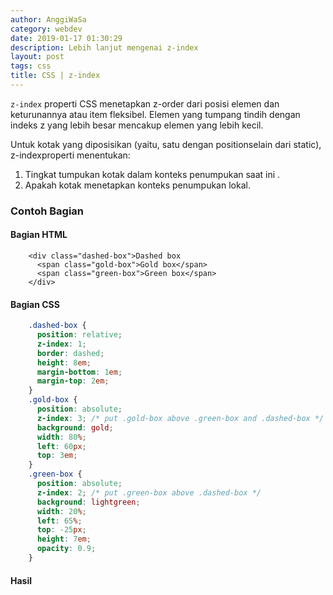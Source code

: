 ```yaml
---
author: AnggiWaSa
category: webdev
date: 2019-01-17 01:30:29
description: Lebih lanjut mengenai z-index
layout: post
tags: css
title: CSS | z-index
---
```


`z-index` properti CSS menetapkan z-order dari posisi elemen dan keturunannya atau item fleksibel. Elemen yang tumpang tindih dengan indeks z yang lebih besar mencakup elemen yang lebih kecil.

Untuk kotak yang diposisikan (yaitu, satu dengan positionselain dari static), z-indexproperti menentukan:
1.  Tingkat tumpukan kotak dalam konteks penumpukan saat ini .
2. Apakah kotak menetapkan konteks penumpukan lokal.

### Contoh Bagian
#### Bagian HTML
```markup
	<div class="dashed-box">Dashed box
	  <span class="gold-box">Gold box</span>
	  <span class="green-box">Green box</span>
	</div>
```
#### Bagian CSS
```css
	.dashed-box { 
	  position: relative;
	  z-index: 1;
	  border: dashed;
	  height: 8em;
	  margin-bottom: 1em;
	  margin-top: 2em;
	}
	.gold-box { 
	  position: absolute;
	  z-index: 3; /* put .gold-box above .green-box and .dashed-box */
	  background: gold;
	  width: 80%;
	  left: 60px;
	  top: 3em;
	}
	.green-box { 
	  position: absolute;
	  z-index: 2; /* put .green-box above .dashed-box */
	  background: lightgreen;
	  width: 20%;
	  left: 65%;
	  top: -25px;
	  height: 7em;
	  opacity: 0.9;
	}
```
#### Hasil

